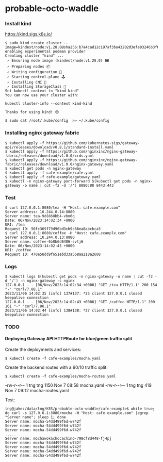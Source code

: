 # probable-octo-waddle
###  Install kind 
https://kind.sigs.k8s.io/
```
$ sudo kind create cluster --image=kindest/node:v1.28.0@sha256:b7a4cad12c197af3ba43202d3efe03246b3f0793f162afb40a33c923952d5b31
enabling experimental podman provider
Creating cluster "kind" ...
 ✓ Ensuring node image (kindest/node:v1.28.0) 🖼 
 ✓ Preparing nodes 📦  
 ✓ Writing configuration 📜 
 ✓ Starting control-plane 🕹️ 
 ✓ Installing CNI 🔌 
 ✓ Installing StorageClass 💾 
Set kubectl context to "kind-kind"
You can now use your cluster with:

kubectl cluster-info --context kind-kind

Thanks for using kind! 😊

$ sudo cat /root/.kube/config  >> ~/.kube/config 

```
### Installing nginx gateway fabric
```
$ kubectl apply -f https://github.com/kubernetes-sigs/gateway-api/releases/download/v0.8.1/standard-install.yaml
$ kubectl apply -f https://github.com/nginxinc/nginx-gateway-fabric/releases/download/v1.0.0/crds.yaml
$ kubectl apply -f https://github.com/nginxinc/nginx-gateway-fabric/releases/download/v1.0.0/nginx-gateway.yaml
$ kubectl get pods -n nginx-gateway
$ kubectl apply -f cafe-example/cafe.yaml
$ kubectl apply -f cafe-example/gateway.yaml
$ kubectl -n nginx-gateway port-forward $(kubectl get pods -n nginx-gateway -o name | cut -f2 -d '/') 8080:80 8443:443
```

### Test
```
$ curl 127.0.0.1:8080/tea -H "Host: cafe.example.com" 
Server address: 10.244.0.14:8080
Server name: tea-9d8868bb4-vbn6q
Date: 06/Nov/2023:14:02:34 +0000
URI: /tea
Request ID: 50fc369f79d96bd3cb9c66ea8abcbca3
$ curl 127.0.0.1:8080/coffee -H "Host: cafe.example.com" 
Server address: 10.244.0.13:8080
Server name: coffee-6b8b6d6486-svtj6
Date: 06/Nov/2023:14:02:43 +0000
URI: /coffee
Request ID: 470e58dd9f651ebd33a568aa218a2608
```
### Logs
```
$ kubectl logs $(kubectl get pods -n nginx-gateway -o name | cut -f2 -d '/') -n nginx-gateway -c nginx
127.0.0.1 - - [06/Nov/2023:14:02:34 +0000] "GET /tea HTTP/1.1" 200 154 "-" "curl/7.88.1"
2023/11/06 14:02:35 [info] 137#137: *25 client 127.0.0.1 closed keepalive connection
127.0.0.1 - - [06/Nov/2023:14:02:43 +0000] "GET /coffee HTTP/1.1" 200 161 "-" "curl/7.88.1"
2023/11/06 14:02:44 [info] 138#138: *27 client 127.0.0.1 closed keepalive connection
```
### TODO

#### Deploying Gateway API  HTTPRoute for blue/green traffic split
Create the deployments and services:
```
$ kubectl create -f cafe-examples/mocha.yaml
```

Create the backend routes with a 90/10 traffic split:
```
$ kubectl create -f cafe-examples/mocha-routes.yaml
```
-rw-r--r-- 1 tng tng 1150 Nov  7 08:58 mocha.yaml
-rw-r--r-- 1 tng tng  419 Nov  7 09:12 mocha-routes.yaml

Test:
```
tng@jake:/data/tng/K8S/probable-octo-waddle/cafe-example$ while true; do curl -s 127.0.0.1:8080/mocha -H "Host: cafe.example.com" |egrep "Server name"; sleep 1; done
Server name: mocha-54dd499f6d-w742f
Server name: mocha-54dd499f6d-w742f
Server name: mocha-54dd499f6d-w742f
.....
Server name: mochawokachocachino-798cf8d448-fj4pj
Server name: mocha-54dd499f6d-w742f
Server name: mocha-54dd499f6d-w742f
Server name: mocha-54dd499f6d-w742f
Server name: mocha-54dd499f6d-w742f
```
